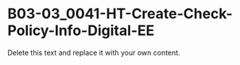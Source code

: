 

# B03-03_0041-HT-Create-Check-Policy-Info-Digital-EE

Delete this text and replace it with your own content.
